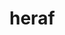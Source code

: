 # heraf

<!-- ![alt text](https://firebasestorage.googleapis.com/v0/b/files-6000c.appspot.com/o/github%2Fimages%2FScreenshot_20210519_104909_com.smn.heraf.jpg?alt=media&token=550ff839-4a34-4fd0-ae16-4cec56e1148e)

![alt text](https://firebasestorage.googleapis.com/v0/b/files-6000c.appspot.com/o/github%2Fimages%2FScreenshot_20210519_104955_com.smn.heraf.jpg?alt=media&token=0876042a-a257-482a-83c3-b05a05405b77) -->


